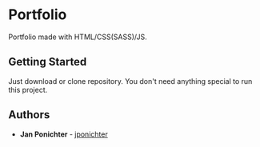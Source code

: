 # Portfolio

Portfolio made with HTML/CSS(SASS)/JS.

## Getting Started

Just download or clone repository. You don't need anything special to run this project. 

## Authors

* **Jan Ponichter**  - [jponichter](https://github.com/jponichter)